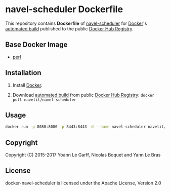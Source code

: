 navel-scheduler Dockerfile
==========================

This repository contains **Dockerfile** of [navel-scheduler](https://github.com/Navel-IT/navel-scheduler) for [Docker](https://www.docker.com/)'s [automated build](https://hub.docker.com/r/navelit/navel-scheduler/) published to the public [Docker Hub Registry](https://registry.hub.docker.com/).

Base Docker Image
-----------------

* [perl](https://hub.docker.com/_/perl/)

Installation
------------

1. Install [Docker](https://www.docker.com/).

2. Download [automated build](https://hub.docker.com/r/navelit/navel-scheduler/) from public [Docker Hub Registry](https://registry.hub.docker.com/): `docker pull navelit/navel-scheduler`

Usage
-----

```bash
docker run -p 8080:8080 -p 8443:8443 -d --name navel-scheduler navelit/navel-scheduler
```

Copyright
---------

Copyright (C) 2015-2017 Yoann Le Garff, Nicolas Boquet and Yann Le Bras

License
-------

docker-navel-scheduler is licensed under the Apache License, Version 2.0
